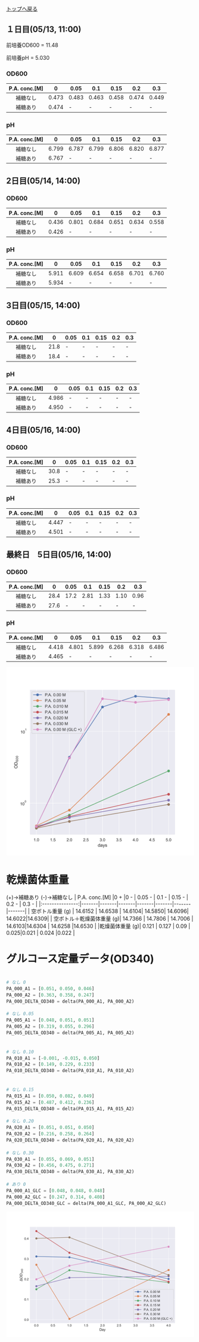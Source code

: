 [トップへ戻る](README.md)

## １日目(05/13, 11:00)

前培養OD600 = 11.48

前培養pH = 5.030

### OD600

| P.A. conc.[M] | 0     | 0.05  | 0.1   | 0.15  | 0.2   | 0.3   |
|:---------------:|-------|-------|-------|-------|-------|-------|
| 補糖なし           | 0.473 | 0.483| 0.463 | 0.458 | 0.474  | 0.449 |
| 補糖あり           | 0.474 | - | - | -|-  | - |


### pH

| P.A. conc.[M] | 0     | 0.05  | 0.1   | 0.15  | 0.2   | 0.3   |
|:---------------:|-------|-------|-------|-------|-------|-------|
| 補糖なし           | 6.799 | 6.787 | 6.799 | 6.806 | 6.820 | 6.877 |
| 補糖あり           | 6.767 | - | - | -|-  | - |


## 2日目(05/14, 14:00)

### OD600

| P.A. conc.[M] | 0     | 0.05  | 0.1   | 0.15  | 0.2   | 0.3   |
|:---------------:|-------|-------|-------|-------|-------|-------|
| 補糖なし           | 0.436 | 0.801| 0.684 | 0.651 | 0.634 | 0.558 |
| 補糖あり           | 0.426 | - | - | -|-  | - |


### pH

| P.A. conc.[M] | 0     | 0.05  | 0.1   | 0.15  | 0.2   | 0.3   |
|:---------------:|-------|-------|-------|-------|-------|-------|
| 補糖なし           | 5.911 | 6.609 | 6.654 | 6.658 | 6.701 | 6.760 |
| 補糖あり           | 5.934 | - | - | -|-  | - |

## 3日目(05/15, 14:00)

### OD600

| P.A. conc.[M] | 0     | 0.05  | 0.1   | 0.15  | 0.2   | 0.3   |
|:---------------:|-------|-------|-------|-------|-------|-------|
| 補糖なし           | 21.8 | -| - | - | -| -|
| 補糖あり           | 18.4 | - | - | -|-  | - |

### pH 

| P.A. conc.[M] | 0     | 0.05  | 0.1   | 0.15  | 0.2   | 0.3   |
|:---------------:|-------|-------|-------|-------|-------|-------|
| 補糖なし           | 4.986 | -| - | - | -| -|
| 補糖あり           | 4.950 | - | - | -|-  | - |


## 4日目(05/16, 14:00)

### OD600

| P.A. conc.[M] | 0     | 0.05  | 0.1   | 0.15  | 0.2   | 0.3   |
|:---------------:|-------|-------|-------|-------|-------|-------|
| 補糖なし           | 30.8 | -| - | - | -| -|
| 補糖あり           | 25.3 | - | - | -|-  | - |

### pH 

| P.A. conc.[M] | 0     | 0.05  | 0.1   | 0.15  | 0.2   | 0.3   |
|:---------------:|-------|-------|-------|-------|-------|-------|
| 補糖なし           | 4.447 | -| - | - | -| -|
| 補糖あり           | 4.501 | - | - | -|-  | - |

## 最終日　5日目(05/16, 14:00)

### OD600

| P.A. conc.[M] | 0     | 0.05  | 0.1   | 0.15  | 0.2   | 0.3   |
|:---------------:|-------|-------|-------|-------|-------|-------|
| 補糖なし           | 28.4 | 17.2| 2.81 | 1.33 | 1.10| 0.96|
| 補糖あり           | 27.6 | - | - | -|-  | - |


### pH 

| P.A. conc.[M] | 0     | 0.05  | 0.1   | 0.15  | 0.2   | 0.3   |
|:---------------:|-------|-------|-------|-------|-------|-------|
| 補糖なし           | 4.418 | 4.801| 5.899| 6.268 | 6.318| 6.486|
| 補糖あり           | 4.465 | - | - | -|-  | - |



![alt text](images/OD360_P_S_3.png)

# 乾燥菌体重量

(+)→補糖あり
(-)→補糖なし
| P.A. conc.[M] |0 +  |0 -   | 0.05 -   | 0.1 -  | 0.15 - | 0.2 -   | 0.3 - |
|:---------------:|-------|-------|-------|-------|-------|-------|-------|
| 空ボトル重量 (g) | 14.6152 | 14.6538 | 14.6104| 14.5850| 14.6096| 14.6022|14.6309|
| 空ボトル＋乾燥菌体重量 (g)| 14.7366 | 14.7806 | 14.7006 | 14.6103|14.6304  | 14.6258 |14.6530 |
|乾燥菌体重量 (g)| 0.121 | 0.127 | 0.09 | 0.025|0.021  | 0.024 |0.022 |

# グルコース定量データ(OD340)

```Python

# なし 0
PA_000_A1 = [0.051, 0.050, 0.046]
PA_000_A2 = [0.363, 0.358, 0.247]
PA_000_DELTA_OD340 = delta(PA_000_A1, PA_000_A2)

# なし 0.05
PA_005_A1 = [0.048, 0.051, 0.051]
PA_005_A2 = [0.319, 0.055, 0.296]
PA_005_DELTA_OD340 = delta(PA_005_A1, PA_005_A2)


# なし 0.10
PA_010_A1 = [-0.001, -0.015, 0.050]
PA_010_A2 = [0.149, 0.229, 0.233]
PA_010_DELTA_OD340 = delta(PA_010_A1, PA_010_A2)


# なし 0.15
PA_015_A1 = [0.050, 0.082, 0.049]
PA_015_A2 = [0.487, 0.412, 0.236]
PA_015_DELTA_OD340 = delta(PA_015_A1, PA_015_A2)

# なし 0.20
PA_020_A1 = [0.051, 0.051, 0.050]
PA_020_A2 = [0.216, 0.258, 0.264]
PA_020_DELTA_OD340 = delta(PA_020_A1, PA_020_A2)

# なし 0.30
PA_030_A1 = [0.055, 0.069, 0.051]
PA_030_A2 = [0.456, 0.475, 0.271]
PA_030_DELTA_OD340 = delta(PA_030_A1, PA_030_A2)

# あり 0
PA_000_A1_GLC = [0.048, 0.048, 0.048]
PA_000_A2_GLC = [0.247, 0.314, 0.408]
PA_000_DELTA_OD340_GLC = delta(PA_000_A1_GLC, PA_000_A2_GLC)
```

![alt text](images/Glucose_01.png)